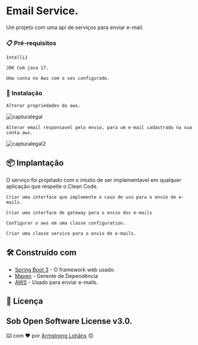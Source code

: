 # Email Service.

Um projeto com uma api de serviços para enviar e-mail.

### 📋 Pré-requisitos
```
IntelliJ
```
```
JDK Com java 17.
```
```
Uma conta no Aws com o ses configurado.
```
### 🔧 Instalação
```
Alterar propriedades do aws.
```
![capturalegal](https://github.com/joao31245/email-service/assets/134329276/fc58ed55-5870-4e4b-adb6-af809fc9f8cf)
```
Alterar email responsavel pelo envio, para um e-mail cadastrado na sua conta aws.
```
![capturalegal2](https://github.com/joao31245/email-service/assets/134329276/9b29f16e-3c3b-4efe-a2fd-d7add280d428)

## 📦 Implantação
O serviço foi projetado com o intutio de ser implementavel em qualquer aplicação que respeite o Clean Code.

```
Criar uma interface que implemente o caso de uso para o envio de e-mails.
```

```
Criar uma interface de gateway para o envio dos e-mails
```
```
Configurar o aws em uma classe configuration.
```
```
Criar uma classe service para o envio de e-mails.
```

## 🛠️ Construído com

* [Spring Boot 3](https://spring.io/projects/spring-boot) - O framework web usado
* [Maven](https://maven.apache.org/) - Gerente de Dependência
* [AWS](https://us-east-1.console.aws.amazon.com/console/home?region=us-east-1) - Usado para enviar e-mails.


## 📄 Licença

Sob Open Software License v3.0.
---
⌨️ com ❤️ por [Armstrong Lohãns](https://gist.github.com/lohhans) 😊
